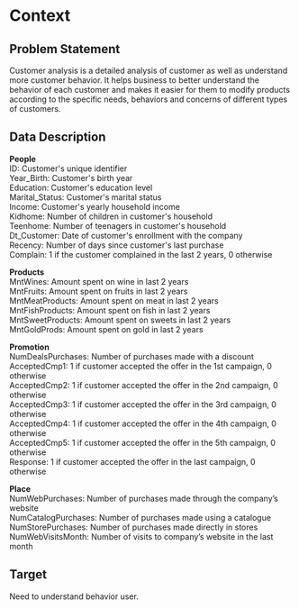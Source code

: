 # Context
## Problem Statement
Customer analysis is a detailed analysis of customer as well as understand more customer behavior. It helps business to better understand the behavior of each customer and makes it easier for them to modify products according to the specific needs, behaviors and concerns of different types of customers.  

## Data Description
**People**  
ID: Customer's unique identifier  
Year_Birth: Customer's birth year  
Education: Customer's education level  
Marital_Status: Customer's marital status  
Income: Customer's yearly household income   
Kidhome: Number of children in customer's household  
Teenhome: Number of teenagers in customer's household  
Dt_Customer: Date of customer's enrollment with the company  
Recency: Number of days since customer's last purchase  
Complain: 1 if the customer complained in the last 2 years, 0 otherwise  

**Products**  
MntWines: Amount spent on wine in last 2 years  
MntFruits: Amount spent on fruits in last 2 years  
MntMeatProducts: Amount spent on meat in last 2 years  
MntFishProducts: Amount spent on fish in last 2 years  
MntSweetProducts: Amount spent on sweets in last 2 years  
MntGoldProds: Amount spent on gold in last 2 years  

**Promotion**  
NumDealsPurchases: Number of purchases made with a discount  
AcceptedCmp1: 1 if customer accepted the offer in the 1st campaign, 0 otherwise  
AcceptedCmp2: 1 if customer accepted the offer in the 2nd campaign, 0 otherwise  
AcceptedCmp3: 1 if customer accepted the offer in the 3rd campaign, 0 otherwise  
AcceptedCmp4: 1 if customer accepted the offer in the 4th campaign, 0 otherwise  
AcceptedCmp5: 1 if customer accepted the offer in the 5th campaign, 0 otherwise  
Response: 1 if customer accepted the offer in the last campaign, 0 otherwise  

**Place**  
NumWebPurchases: Number of purchases made through the company’s website  
NumCatalogPurchases: Number of purchases made using a catalogue  
NumStorePurchases: Number of purchases made directly in stores  
NumWebVisitsMonth: Number of visits to company’s website in the last month  

## Target
Need to understand behavior user.
